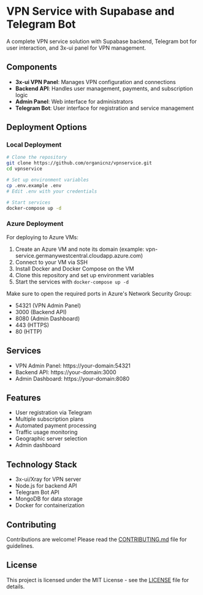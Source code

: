 # VPN Service with Supabase and Telegram Bot

A complete VPN service solution with Supabase backend, Telegram bot for user interaction, and 3x-ui panel for VPN management.

## Components

- **3x-ui VPN Panel**: Manages VPN configuration and connections
- **Backend API**: Handles user management, payments, and subscription logic
- **Admin Panel**: Web interface for administrators
- **Telegram Bot**: User interface for registration and service management

## Deployment Options

### Local Deployment

```bash
# Clone the repository
git clone https://github.com/organicnz/vpnservice.git
cd vpnservice

# Set up environment variables
cp .env.example .env
# Edit .env with your credentials

# Start services
docker-compose up -d
```

### Azure Deployment

For deploying to Azure VMs:

1. Create an Azure VM and note its domain (example: vpn-service.germanywestcentral.cloudapp.azure.com)
2. Connect to your VM via SSH
3. Install Docker and Docker Compose on the VM
4. Clone this repository and set up environment variables
5. Start the services with `docker-compose up -d`

Make sure to open the required ports in Azure's Network Security Group:
- 54321 (VPN Admin Panel)
- 3000 (Backend API)
- 8080 (Admin Dashboard)
- 443 (HTTPS)
- 80 (HTTP)

## Services

- VPN Admin Panel: https://your-domain:54321
- Backend API: https://your-domain:3000
- Admin Dashboard: https://your-domain:8080

## Features

- User registration via Telegram
- Multiple subscription plans
- Automated payment processing
- Traffic usage monitoring
- Geographic server selection
- Admin dashboard

## Technology Stack

- 3x-ui/Xray for VPN server
- Node.js for backend API
- Telegram Bot API
- MongoDB for data storage
- Docker for containerization

## Contributing

Contributions are welcome! Please read the [CONTRIBUTING.md](CONTRIBUTING.md) file for guidelines.

## License

This project is licensed under the MIT License - see the [LICENSE](LICENSE) file for details. 